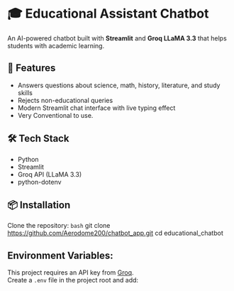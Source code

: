 # 🎓 Educational Assistant Chatbot

An AI-powered chatbot built with **Streamlit** and **Groq LLaMA 3.3** that helps students with academic learning.

## 🚀 Features
- Answers questions about science, math, history, literature, and study skills
- Rejects non-educational queries
- Modern Streamlit chat interface with live typing effect
- Very Conventional to use.

## 🛠️ Tech Stack
- Python
- Streamlit
- Groq API (LLaMA 3.3)
- python-dotenv


## 📦 Installation
Clone the repository:
```bash```
git clone https://github.com/Aerodome200/chatbot_app.git
cd educational_chatbot

## Environment Variables:
This project requires an API key from [Groq](https://console.groq.com/).  
Create a `.env` file in the project root and add:



